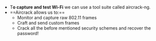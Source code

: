 - T**o capture and test Wi-Fi** we can use a tool suite called aircrack-ng.
- ==Aircrack allows us to:==
	- Monitor and capture raw 802.11 frames
	- Craft and send custom frames
	- Crack all the before mentioned security schemes and recover the password!
